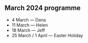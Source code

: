 ## March 2024 programme

* 4 March — Dana
* 11 March — Helen
* 18 March — Jeff
* 25 March / 1 April — Easter Holiday